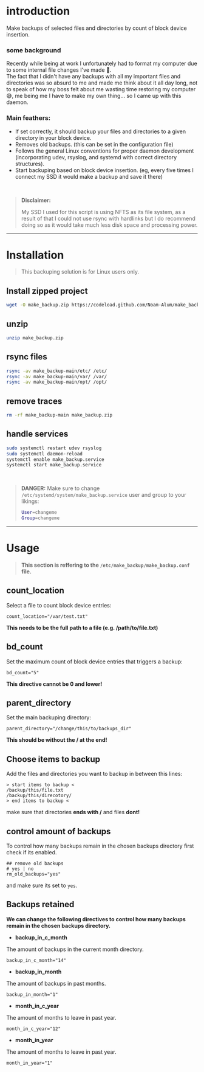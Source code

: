 # introduction

Make backups of selected files and directories by count of block device insertion.

### some background

<p>Recently while being at work I unfortunately had to format my computer due to some internal file changes I've made 🫠.<br>
The fact that I didn't have any backups with all my important files and directories was so absurd to me and made me think about it all day long, not to speak of how my boss  felt about me wasting time restoring my computer 😅, me being me I have to make my own thing... so I came up with this daemon.</p>

### Main feathers:

- If set correctly, it should backup your files and directories to a given directory in your block device.
- Removes old backups. (this can be set in the configuration file)
- Follows the general Linux conventions for proper daemon development (incorporating udev, rsyslog, and systemd with correct directory structures).
- Start backuping based on block device insertion. (eg, every five times I connect my SSD it would make a backup and save it there)

<br>

>**Disclaimer:**
>
>My SSD I used for this script is using NFTS as its file system, as a result of that I could not use rsync with hardlinks but I do recommend doing so as it would take much less disk space and processing power.

---

# Installation

> This backuping solution is for Linux users only.

## Install zipped project

```sh
wget -O make_backup.zip https://codeload.github.com/Noam-Alum/make_backup/zip/refs/heads/main
```

## unzip
```sh
unzip make_backup.zip
```

## rsync files
```sh
rsync -av make_backup-main/etc/ /etc/
rsync -av make_backup-main/var/ /var/
rsync -av make_backup-main/opt/ /opt/
```

## remove traces
```sh
rm -rf make_backup-main make_backup.zip
```

## handle services
```sh
sudo systemctl restart udev rsyslog
sudo systemctl daemon-reload
systemctl enable make_backup.service
systemctl start make_backup.service
```

<br>

> **DANGER:**
> Make sure to change `/etc/systemd/system/make_backup.service` user and group to your likings:
> 
> ```sh
> User=changeme
> Group=changeme
> ```

---

# Usage

> **This section is reffering to the `/etc/make_backup/make_backup.conf` file.**

## count_location

Select a file to count block device entries:
```
count_location="/var/test.txt"
```
**This needs to be the full path to a file (e.g. /path/to/file.txt)**

## bd_count

Set the maximum count of block device entries that triggers a backup:
```
bd_count="5"
```
**This directive cannot be 0 and lower!**

## parent_directory

Set the main backuping directory:

```
parent_directory="/change/this/to/backups_dir"
```
**This should be without the / at the end!**

## Choose items to backup
Add the files and directories you want to backup in between this lines:
```
> start items to backup <
/backup/this/file.txt
/backup/this/direcotory/
> end items to backup <
```
make sure that directories **ends with /** and files **dont!**

## control amount of backups
To control how many backups remain in the chosen backups directory first check if its enabled.
```
## remove old backups
# yes | no
rm_old_backups="yes"
```
and make sure its set to `yes`.

## Backups retained

**We can change the following directives to control how many backups remain in the chosen backups directory.**

* **backup_in_c_month**

The amount of backups in the current month directory.

```
backup_in_c_month="14"
```

* **backup_in_month**

The amount of backups in past months.

```
backup_in_month="1"
```

* **month_in_c_year**

The amount of months to leave in past year.

```
month_in_c_year="12"
```

* **month_in_year**

The amount of months to leave in past year.

```
month_in_year="1"
```
